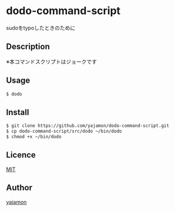 dodo-command-script
===================

sudoをtypoしたときのために

## Description

※本コマンドスクリプトはジョークです

## Usage
```bash
$ dodo
```

## Install

```bash
$ git clone https://github.com/yajamon/dodo-command-script.git
$ cp dodo-command-script/src/dodo ~/bin/dodo
$ chmod +x ~/bin/dodo
```

## Licence

[MIT](https://github.com/yajamon/dodo-command-script/blob/master/LICENCE)

## Author

[yajamon](https://github.com/yajamon)
